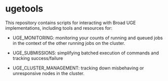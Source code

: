 # ugetools

This repository contains scripts for interacting with Broad UGE implementations, including tools and resources for:

* UGE_MONITORING: monitoring your counts of running and queued jobs in the context of the other running jobs on the cluster.

* UGE_SUBMISSIONS: simplifying batched execution of commands and tracking success/failure

* UGE_CLUSTER_MANAGEMENT: tracking down misbehaving or unresponsive nodes in the cluster.
